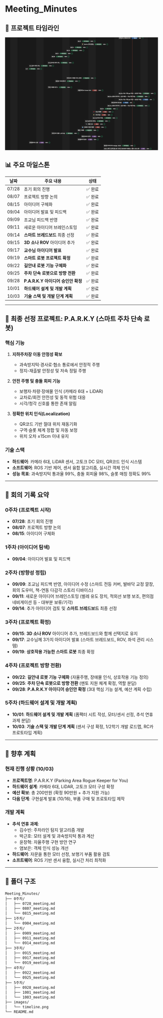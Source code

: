# Meeting_Minutes

## 📅 프로젝트 타임라인

![노션 타임라인](./images/timeline.png)

## 📊 주요 마일스톤

| 날짜 | 주요 내용 | 상태 |
|------|-----------|------|
| 07/28 | 초기 회의 진행 | ✅ 완료 |
| 08/07 | 프로젝트 방향 논의 | ✅ 완료 |
| 08/15 | 아이디어 구체화 | ✅ 완료 |
| 09/04 | 아이디어 발표 및 피드백 | ✅ 완료 |
| 09/09 | 조교님 피드백 반영 | ✅ 완료 |
| 09/11 | 새로운 아이디어 브레인스토밍 | ✅ 완료 |
| 09/14 | **스마트 브레드보드** 최종 선정 | ✅ 완료 |
| 09/15 | **3D 소나 ROV** 아이디어 추가 | ✅ 완료 |
| 09/17 | **교수님 아이디어 발표** | ✅ 완료 |
| 09/19 | **스마트 로봇 프로젝트 확정** | ✅ 완료 |
| 09/22 | **길안내 로봇 기능 구체화** | ✅ 완료 |
| 09/25 | **주차 단속 로봇으로 방향 전환** | ✅ 완료 |
| 09/28 | **P.A.R.K.Y 아이디어 승인안 확정** | ✅ 완료 |
| 10/01 | **하드웨어 설계 및 개발 계획** | ✅ 완료 |
| 10/03 | **기술 스택 및 개발 단계 계획** | ✅ 완료 |

---

## 🎯 최종 선정 프로젝트: P.A.R.K.Y (스마트 주차 단속 로봇)

### 핵심 기능
1. **지하주차장 이동 안정성 확보**
   - 과속방지턱·경사로·협소 통로에서 안정적 주행
   - 정지-재출발 안정성 및 저속 정밀 주행

2. **안전 주행 및 충돌 회피 기능**  
   - 보행자·차량·장애물 인식 (카메라 6대 + LiDAR)
   - 교차로/회전 안전성 및 동적 위험 대응
   - 시각/청각 신호를 통한 존재 알림

3. **정확한 위치 인식(Localization)**
   - QR코드 기반 절대 위치 재동기화
   - 구역·슬롯 체계 정합 및 자동 보정
   - 위치 오차 ±15cm 이내 유지

### 기술 스택
- **하드웨어**: 카메라 6대, LiDAR 센서, 고토크 DC 모터, QR코드 인식 시스템
- **소프트웨어**: ROS 기반 제어, 센서 융합 알고리즘, 실시간 객체 인식
- **성능 목표**: 과속방지턱 통과율 99%, 충돌 회피율 98%, 슬롯 매칭 정확도 99%


---

## 📝 회의 기록 요약

### 0주차 (프로젝트 시작)
- **07/28**: 초기 회의 진행
- **08/07**: 프로젝트 방향 논의  
- **08/15**: 아이디어 구체화

### 1주차 (아이디어 탐색)
- **09/04**: 아이디어 발표 및 피드백

### 2주차 (방향성 정립)
- **09/09**: 조교님 피드백 반영, 아이디어 수정 (스마트 전등 커버, 발바닥 교정 깔창, 회의 도우미, 책-연동 다감각 스토리 디바이스)
- **09/11**: 새로운 아이디어 브레인스토밍 (벌레 유도 장치, 적외선 보행 보조, 편의점 네비게이션 등 - 대부분 보류/기각)
- **09/14**: 추가 아이디어 검토 및 **스마트 브레드보드** 최종 선정

### 3주차 (프로젝트 확정)
- **09/15**: **3D 소나 ROV** 아이디어 추가, 브레드보드와 함께 선택지로 유지
- **09/17**: 교수님께 3가지 아이디어 발표 (스마트 브레드보드, ROV, 좌석 관리 시스템)
- **09/19**: **상호작용 가능한 스마트 로봇** 최종 확정

### 4주차 (프로젝트 방향 전환)
- **09/22**: **길안내 로봇 기능 구체화** (자율주행, 장애물 인식, 상호작용 기능 정의)
- **09/25**: **주차 단속 로봇으로 방향 전환** (멘토 지원 체계 확정, 역할 분담)
- **09/28**: **P.A.R.K.Y 아이디어 승인안 확정** (3대 핵심 기능 설계, 예산 계획 수립)

### 5주차 (하드웨어 설계 및 개발 계획)
- **10/01**: **하드웨어 설계 및 개발 계획** (폼팩터 시트 작성, 모터/센서 선정, 추석 연휴 과제 분담)
- **10/03**: **기술 스택 및 개발 단계 계획** (센서 구성 확정, 1/2학기 개발 로드맵, RC카 프로토타입 계획)

---

## 🚀 향후 계획

### 현재 진행 상황 (10/03)
- **프로젝트명**: P.A.R.K.Y (Parking Area Rogue Keeper for You)
- **하드웨어 설계**: 카메라 6대, LiDAR, 고토크 모터 구성 확정
- **예산 확보**: 총 200만원 (확정 90만원 + 추가 지원 가능)
- **다음 단계**: 구현설계 발표 (10/16), 부품 구매 및 프로토타입 제작

### 개발 계획
- **추석 연휴 과제**: 
  - 김수빈: 주차라인 탐지 알고리즘 개발
  - 박근호: 모터 설계 및 과속방지턱 통과 계산
  - 윤창혁: 자율주행 구현 방안 연구
  - 염보은: 객체 인식 성능 개선
- **하드웨어**: 자문을 통한 모터 선정, 보행기 부품 활용 검토
- **소프트웨어**: ROS 기반 센서 융합, 실시간 처리 최적화

---

## 📂 폴더 구조

```
Meeting_Minutes/
├── 0주차/
│   ├── 0728_meeting.md
│   ├── 0807_meeting.md
│   └── 0815_meeting.md
├── 1주차/
│   └── 0904_meeting.md
├── 2주차/
│   ├── 0909_meeting.md
│   ├── 0911_meeting.md
│   └── 0914_meeting.md
├── 3주차/
│   ├── 0915_meeting.md
│   ├── 0917_meeting.md
│   └── 0919_meeting.md
├── 4주차/
│   ├── 0922_meeting.md
│   └── 0925_meeting.md
├── 5주차/
│   ├── 0928_meeting.md
│   ├── 1001_meeting.md
│   └── 1003_meeting.md
├── images/
│   └── timeline.png
└── README.md
```
